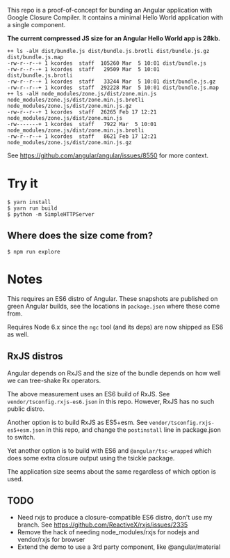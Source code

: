 This repo is a proof-of-concept for bunding an Angular application with Google Closure Compiler.
It contains a minimal Hello World application with a single component.

**The current compressed JS size for an Angular Hello World app is 28kb.**

```
++ ls -alH dist/bundle.js dist/bundle.js.brotli dist/bundle.js.gz dist/bundle.js.map
-rw-r--r--+ 1 kcordes  staff  105260 Mar  5 10:01 dist/bundle.js
-rw-r--r--+ 1 kcordes  staff   29509 Mar  5 10:01 dist/bundle.js.brotli
-rw-r--r--+ 1 kcordes  staff   33244 Mar  5 10:01 dist/bundle.js.gz
-rw-r--r--+ 1 kcordes  staff  292228 Mar  5 10:01 dist/bundle.js.map
++ ls -alH node_modules/zone.js/dist/zone.min.js node_modules/zone.js/dist/zone.min.js.brotli node_modules/zone.js/dist/zone.min.js.gz
-rw-r--r--+ 1 kcordes  staff  26265 Feb 17 12:21 node_modules/zone.js/dist/zone.min.js
-rw-------+ 1 kcordes  staff   7922 Mar  5 10:01 node_modules/zone.js/dist/zone.min.js.brotli
-rw-r--r--+ 1 kcordes  staff   8621 Feb 17 12:21 node_modules/zone.js/dist/zone.min.js.gz
```

See https://github.com/angular/angular/issues/8550 for more context.

# Try it

``` shell
$ yarn install
$ yarn run build
$ python -m SimpleHTTPServer
```

## Where does the size come from?

``` shell
$ npm run explore
```

# Notes

This requires an ES6 distro of Angular. These snapshots are published on green Angular
builds, see the locations in `package.json` where these come from.

Requires Node 6.x since the `ngc` tool (and its deps) are now shipped as ES6 as well.

## RxJS distros
Angular depends on RxJS and the size of the bundle depends on how well we can tree-shake Rx operators.

The above measurement uses an ES6 build of RxJS. See `vendor/tsconfig.rxjs-es6.json` in this
repo. However, RxJS has no such public distro.

Another option is to build RxJS as ES5+esm. See `vendor/tsconfig.rxjs-es5+esm.json` in this
repo, and change the `postinstall` line in package.json to switch.

Yet another option is to build with ES6 and `@angular/tsc-wrapped` which does some extra
closure output using the tsickle package.

The application size seems about the same regardless of which option is used.

## TODO
- Need rxjs to produce a closure-compatible ES6 distro, don't use my branch.
  See https://github.com/ReactiveX/rxjs/issues/2335
- Remove the hack of needing node_modules/rxjs for nodejs and vendor/rxjs for browser
- Extend the demo to use a 3rd party component, like @angular/material
